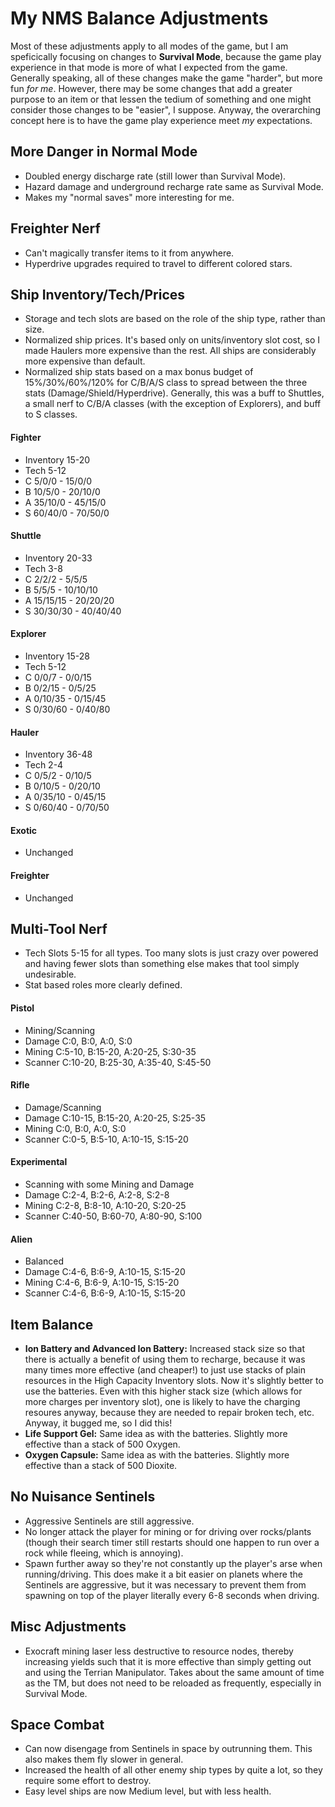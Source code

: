 # My NMS Balance Adjustments

Most of these adjustments apply to all modes of the game, but I am speficically focusing on changes to **Survival Mode**, because the game play experience in that mode is more of what I expected from the game. Generally speaking, all of these changes make the game "harder", but more fun *for me*. However, there may be some changes that add a greater purpose to an item or that lessen the tedium of something and one might consider those changes to be "easier", I suppose. Anyway, the overarching concept here is to have the game play experience meet *my* expectations.    

## More Danger in Normal Mode
- Doubled energy discharge rate (still lower than Survival Mode).
- Hazard damage and underground recharge rate same as Survival Mode.
- Makes my "normal saves" more interesting for me.

## Freighter Nerf
- Can't magically transfer items to it from anywhere.
- Hyperdrive upgrades required to travel to different colored stars.

## Ship Inventory/Tech/Prices
- Storage and tech slots are based on the role of the ship type, rather than size.
- Normalized ship prices. It's based only on units/inventory slot cost, so I made Haulers more expensive than the rest. All ships are considerably more expensive than default.
- Normalized ship stats based on a max bonus budget of 15%/30%/60%/120% for C/B/A/S class to spread between the three stats (Damage/Shield/Hyperdrive). Generally, this was a buff to Shuttles, a small nerf to C/B/A classes (with the exception of Explorers), and buff to S classes.  

#### Fighter
- Inventory 15-20
- Tech 5-12
- C 5/0/0 - 15/0/0
- B 10/5/0 - 20/10/0
- A 35/10/0 - 45/15/0
- S 60/40/0 - 70/50/0

#### Shuttle
- Inventory 20-33
- Tech 3-8
- C 2/2/2 - 5/5/5
- B 5/5/5 - 10/10/10
- A 15/15/15 - 20/20/20
- S 30/30/30 - 40/40/40


#### Explorer
- Inventory 15-28
- Tech 5-12
- C 0/0/7 - 0/0/15
- B 0/2/15 - 0/5/25
- A 0/10/35 - 0/15/45
- S 0/30/60 - 0/40/80

#### Hauler
- Inventory 36-48
- Tech 2-4
- C 0/5/2 - 0/10/5
- B 0/10/5 - 0/20/10
- A 0/35/10 - 0/45/15
- S 0/60/40 - 0/70/50

#### Exotic
- Unchanged

#### Freighter
- Unchanged

## Multi-Tool Nerf
- Tech Slots 5-15 for all types. Too many slots is just crazy over powered and having fewer slots than something else makes that tool simply undesirable.
- Stat based roles more clearly defined.

#### Pistol
- Mining/Scanning
- Damage C:0, B:0, A:0, S:0
- Mining C:5-10, B:15-20, A:20-25, S:30-35
- Scanner C:10-20, B:25-30, A:35-40, S:45-50

#### Rifle
- Damage/Scanning
- Damage C:10-15, B:15-20, A:20-25, S:25-35
- Mining C:0, B:0, A:0, S:0
- Scanner C:0-5, B:5-10, A:10-15, S:15-20

#### Experimental
- Scanning with some Mining and Damage
- Damage C:2-4, B:2-6, A:2-8, S:2-8
- Mining C:2-8, B:8-10, A:10-20, S:20-25
- Scanner C:40-50, B:60-70, A:80-90, S:100

#### Alien
- Balanced
- Damage C:4-6, B:6-9, A:10-15, S:15-20
- Mining C:4-6, B:6-9, A:10-15, S:15-20
- Scanner C:4-6, B:6-9, A:10-15, S:15-20

## Item Balance
- **Ion Battery and Advanced Ion Battery:** Increased stack size so that there is actually a benefit of using them to recharge, because it was many times more effective (and cheaper!) to just use stacks of plain resources in the High Capacity Inventory slots. Now it's slightly better to use the batteries. Even with this higher stack size (which allows for more charges per inventory slot), one is likely to have the charging resoures anyway, because they are needed to repair broken tech, etc. Anyway, it bugged me, so I did this!
- **Life Support Gel:** Same idea as with the batteries. Slightly more effective than a stack of 500 Oxygen.
- **Oxygen Capsule:** Same idea as with the batteries. Slightly more effective than a stack of 500 Dioxite.

## No Nuisance Sentinels
- Aggressive Sentinels are still aggressive.
- No longer attack the player for mining or for driving over rocks/plants (though their search timer still restarts should one happen to run over a rock while fleeing, which is annoying).
- Spawn further away so they're not constantly up the player's arse when running/driving. This does make it a bit easier on planets where the Sentinels are aggressive, but it was necessary to prevent them from spawning on top of the player literally every 6-8 seconds when driving.

## Misc Adjustments
- Exocraft mining laser less destructive to resource nodes, thereby increasing yields such that it is more effective than simply getting out and using the Terrian Manipulator. Takes about the same amount of time as the TM, but does not need to be reloaded as frequently, especially in Survival Mode.

## Space Combat
- Can now disengage from Sentinels in space by outrunning them. This also makes them fly slower in general.
- Increased the health of all other enemy ship types by quite a lot, so they require some effort to destroy.
- Easy level ships are now Medium level, but with less health.